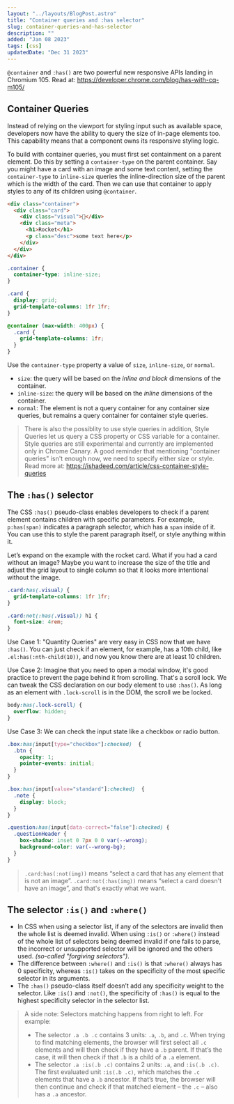 ```yaml
---
layout: "../layouts/BlogPost.astro"
title: "Container queries and :has selector"
slug: container-queries-and-has-selector
description: ""
added: "Jan 08 2023"
tags: [css]
updatedDate: "Dec 31 2023"
---
```


`@container` and `:has()` are two powerful new responsive APIs landing in Chromium 105. Read at: https://developer.chrome.com/blog/has-with-cq-m105/

## Container Queries
Instead of relying on the viewport for styling input such as available space, developers now have the ability to query the size of in-page elements too. This capability means that a component owns its responsive styling logic.

To build with container queries, you must first set containment on a parent element. Do this by setting a `container-type` on the parent container. Say you might have a card with an image and some text content, setting the `container-type` to `inline-size` queries the inline-direction size of the parent which is the width of the card. Then we can use that container to apply styles to any of its children using `@container`.

```html
<div class="container">
  <div class="card">
    <div class="visual">🚀</div>
    <div class="meta">
      <h1>Rocket</h1>
      <p class="desc">some text here</p>
    </div>
  </div>
</div>
```

```css
.container {
  container-type: inline-size;
}

.card {
  display: grid;
  grid-template-columns: 1fr 1fr;
}

@container (max-width: 400px) {
  .card {
    grid-template-columns: 1fr;
  }
}
```

Use the `container-type` property a value of `size`, `inline-size`, or `normal`.
- `size`: the query will be based on the *inline and block* dimensions of the container.
- `inline-size`: the query will be based on the *inline* dimensions of the container.
- `normal`: The element is not a query container for any container size queries, but remains a query container for container style queries.

> There is also the possiblity to use style queries in addition, Style Queries let us query a CSS property or CSS variable for a container. Style queries are still experimental and currently are implemented only in Chrome Canary. A good reminder that mentioning "container queries" isn't enough now, we need to specify either size or style. Read more at: https://ishadeed.com/article/css-container-style-queries

## The `:has()` selector
The CSS `:has()` pseudo-class enables developers to check if a parent element contains children with specific parameters. For example, `p:has(span)` indicates a paragraph selector, which has a `span` inside of it. You can use this to style the parent paragraph itself, or style anything within it.

Let’s expand on the example with the rocket card. What if you had a card without an image? Maybe you want to increase the size of the title and adjust the grid layout to single column so that it looks more intentional without the image.

```css
.card:has(.visual) {
  grid-template-columns: 1fr 1fr;
}

.card:not(:has(.visual)) h1 {
  font-size: 4rem;
}
```

Use Case 1: "Quantity Queries" are very easy in CSS now that we have `:has()`. You can just check if an element, for example, has a 10th child, like `.el:has(:nth-child(10))`, and now you know there are at least 10 children.

Use Case 2: Imagine that you need to open a modal window, it's good practice to prevent the page behind it from scrolling. That's a scroll lock. We can tweak the CSS declaration on our body element to use `:has()`. As long as an element with `.lock-scroll` is in the DOM, the scroll we be locked.
```css
body:has(.lock-scroll) {
  overflow: hidden;
}
```

Use Case 3: We can check the input state like a checkbox or radio button.
```css
.box:has(input[type="checkbox"]:checked)  {
  .btn {
    opacity: 1;
    pointer-events: initial;
  }
}

.box:has(input[value="standard"]:checked)  {
  .note {
    display: block;
  }
}

.question:has(input[data-correct="false"]:checked) {
  .questionHeader {
    box-shadow: inset 0 7px 0 0 var(--wrong);
    background-color: var(--wrong-bg);
  }
}
```

> `.card:has(:not(img))` means “select a card that has any element that is not an image”. `.card:not(:has(img))` means “select a card doesn't have an image”, and that's exactly what we want.

## The selector `:is()` and `:where()`
- In CSS when using a selector list, if any of the selectors are invalid then the whole list is deemed invalid. When using `:is()` or `:where()` instead of the whole list of selectors being deemed invalid if one fails to parse, the incorrect or unsupported selector will be ignored and the others used. *(so-called "forgiving selectors")*.
- The difference between `:where()` and `:is()` is that `:where()` always has 0 specificity, whereas `:is()` takes on the specificity of the most specific selector in its arguments.
- The `:has()` pseudo-class itself doesn’t add any specificity weight to the selector. Like `:is()` and `:not()`, the specificity of `:has()` is equal to the highest specificity selector in the selector list.

> A side note: Selectors matching happens from right to left. For example:
> - The selector `.a .b .c` contains 3 units: `.a`, `.b`, and `.c`. When trying to find matching elements, the browser will first select all `.c` elements and will then check if they have a `.b` parent. If that’s the case, it will then check if that `.b` is a child of a `.a` element.
> - The selector `.a :is(.b .c)` contains 2 units: `.a`, and `:is(.b .c)`. The first evaluated unit `:is(.b .c)`, which matches the `.c` elements that have a `.b` ancestor. If that’s true, the browser will then continue and check if that matched element – the `.c` – also has a `.a` ancestor.
